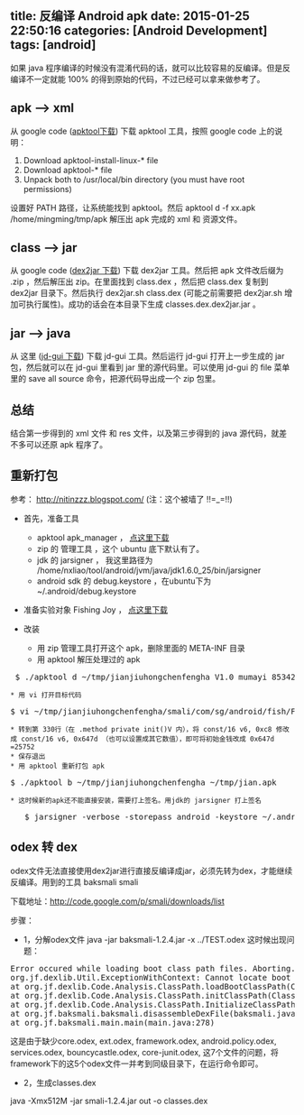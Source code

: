 title: 反编译 Android apk
date: 2015-01-25 22:50:16
categories: [Android Development]
tags: [android]
---

如果 java 程序编译的时候没有混淆代码的话，就可以比较容易的反编译。但是反编译不一定就能 100% 的得到原始的代码，不过已经可以拿来做参考了。

## apk --> xml

从 google code ([apktool下载](http://code.google.com/p/android-apktool/ "apktool下载")) 下载 apktool 工具，按照 google code 上的说明：

1. Download apktool-install-linux-* file
2. Download apktool-* file
3. Unpack both to /usr/local/bin directory (you must have root permissions)

设置好 PATH 路径，让系统能找到 apktool。然后 apktool d -f xx.apk /home/mingming/tmp/apk 解压出 apk 完成的 xml 和 资源文件。

## class --> jar

从 google code ([dex2jar 下载](http://code.google.com/p/dex2jar/downloads/list "dex2jar 下载")) 下载 dex2jar 工具。然后把 apk 文件改后缀为 .zip ，然后解压出 zip。在里面找到 class.dex ，然后把 class.dex 复制到 dex2jar 目录下。然后执行 dex2jar.sh class.dex (可能之前需要把 dex2jar.sh 增加可执行属性)。成功的话会在本目录下生成 classes.dex.dex2jar.jar 。

## jar --> java

从 这里 ([jd-gui 下载](http://jd.benow.ca/ "jd-gui 下载")) 下载 jd-gui 工具。然后运行 jd-gui 打开上一步生成的 jar 包，然后就可以在 jd-gui 里看到 jar 里的源代码里。可以使用 jd-gui 的 file 菜单里的 save all source 命令，把源代码导出成一个 zip 包里。

## 总结

结合第一步得到的 xml 文件 和 res 文件，以及第三步得到的 java 源代码，就差不多可以还原 apk 程序了。

## 重新打包

参考： http://nitinzzz.blogspot.com/ (注：这个被墙了 !!=_=!!)

* 首先，准备工具
    * apktool apk_manager ， [点这里下载](http://u.115.com/file/aq38jnat "点这里下载")
    * zip 的 管理工具 ，这个 ubuntu 底下默认有了。
    * jdk 的 jarsigner ， 我这里路径为 /home/nxliao/tool/android/jvm/java/jdk1.6.0_25/bin/jarsigner
    * android sdk 的 debug.keystore ，在ubuntu下为 ~/.android/debug.keystore

* 准备实验对象
Fishing Joy ， [点这里下载](http://u.115.com/file/bh5nw429 "点这里下载")

* 改装
    * 用 zip 管理工具打开这个 apk，删除里面的 META-INF 目录
    * 用 apktool 解压处理过的 apk 
<pre>
 $ ./apktool d ~/tmp/jianjiuhongchenfengha_V1.0_mumayi_85342.apk ~/tmp/jianjiuhongchenfengha
</pre>
    * 用 vi 打开目标代码 
<pre>
$ vi ~/tmp/jianjiuhongchenfengha/smali/com/sg/android/fish/FishActivity.smali
</pre>
    * 转到第 330行（在 .method private init()V 内），将 const/16 v6, 0xc8 修改成 const/16 v6, 0x647d （也可以设置成其它数值），即可将初始金钱改成 0x647d =25752
    * 保存退出
    * 用 apktool 重新打包 apk 
<pre>
$ ./apktool b ~/tmp/jianjiuhongchenfengha ~/tmp/jian.apk
</pre>
    * 这时候新的apk还不能直接安装，需要打上签名。用jdk的 jarsigner 打上签名 
<pre>
   $ jarsigner -verbose -storepass android -keystore ~/.android/debug.keystore ~/tmp/jian.apk androiddebugkey
</pre>

## odex 转 dex

odex文件无法直接使用dex2jar进行直接反编译成jar，必须先转为dex，才能继续反编译。用到的工具 baksmali smali

下载地址：http://code.google.com/p/smali/downloads/list 

步骤：

* 1，分解odex文件 java -jar baksmali-1.2.4.jar -x ../TEST.odex 这时候出现问题：

<pre>
Error occured while loading boot class path files. Aborting. 
org.jf.dexlib.Util.ExceptionWithContext: Cannot locate boot class path file core.odex 
at org.jf.dexlib.Code.Analysis.ClassPath.loadBootClassPath(ClassPath.java:237) 
at org.jf.dexlib.Code.Analysis.ClassPath.initClassPath(ClassPath.java:145) 
at org.jf.dexlib.Code.Analysis.ClassPath.InitializeClassPathFromOdex(ClassPath.java:110) 
at org.jf.baksmali.baksmali.disassembleDexFile(baksmali.java:96) 
at org.jf.baksmali.main.main(main.java:278) 
</pre>

这是由于缺少core.odex, ext.odex, framework.odex, android.policy.odex, services.odex, bouncycastle.odex, core-junit.odex, 这7个文件的问题，将framework下的这5个odex文件一并考到同级目录下，在运行命令即可。

* 2，生成classes.dex

java -Xmx512M -jar smali-1.2.4.jar out -o classes.dex


